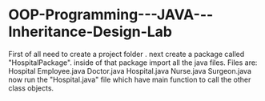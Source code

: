 # OOP-Programming---JAVA---Inheritance-Design-Lab
First of all
need to create a project folder .
next create a package called "HospitalPackage".
inside of that package import all the java files.
Files are:
Hospital Employee.java
Doctor.java
Hospital.java
Nurse.java
Surgeon.java
now run the "Hospital.java" file which have main function to call the other class objects.

